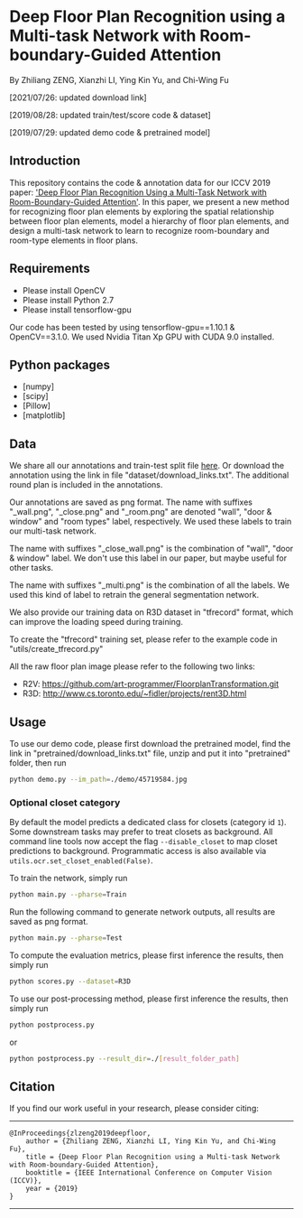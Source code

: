 # Deep Floor Plan Recognition using a Multi-task Network with Room-boundary-Guided Attention
By Zhiliang ZENG, Xianzhi LI, Ying Kin Yu, and Chi-Wing Fu

[2021/07/26: updated download link]

[2019/08/28: updated train/test/score code & dataset]

[2019/07/29: updated demo code & pretrained model]

## Introduction

This repository contains the code & annotation data for our ICCV 2019 paper: ['Deep Floor Plan Recognition Using a Multi-Task Network with Room-Boundary-Guided Attention'](https://arxiv.org/abs/1908.11025). In this paper, we present a new method for recognizing floor plan elements by exploring the spatial relationship between floor plan elements, model a hierarchy of floor plan elements, and design a multi-task network to learn to recognize room-boundary and room-type elements in floor plans.

## Requirements

- Please install OpenCV
- Please install Python 2.7
- Please install tensorflow-gpu

Our code has been tested by using tensorflow-gpu==1.10.1 & OpenCV==3.1.0. We used Nvidia Titan Xp GPU with CUDA 9.0 installed.

## Python packages

- [numpy]
- [scipy]
- [Pillow]
- [matplotlib]

## Data

We share all our annotations and train-test split file [here](https://mycuhk-my.sharepoint.com/:f:/g/personal/1155052510_link_cuhk_edu_hk/EseSIeHQgPxArPlNpGdVp38BIjUg70jMiAO-w4f3s8B_dg?e=UXKbYO). Or download the annotation using the link in file "dataset/download_links.txt". The additional round plan is included in the annotations.

Our annotations are saved as png format. The name with suffixes "\_wall.png", "\_close.png" and "\_room.png" are denoted "wall", "door & window" and "room types" label, respectively. We used these labels to train our multi-task network.

The name with suffixes "\_close_wall.png" is the combination of "wall", "door & window" label. We don't use this label in our paper, but maybe useful for other tasks.

The name with suffixes "\_multi.png" is the combination of all the labels. We used this kind of label to retrain the general segmentation network.

We also provide our training data on R3D dataset in "tfrecord" format, which can improve the loading speed during training.

To create the "tfrecord" training set, please refer to the example code in "utils/create_tfrecord.py"

All the raw floor plan image please refer to the following two links:

- R2V: <https://github.com/art-programmer/FloorplanTransformation.git>
- R3D: <http://www.cs.toronto.edu/~fidler/projects/rent3D.html>

## Usage

To use our demo code, please first download the pretrained model, find the link in "pretrained/download_links.txt" file, unzip and put it into "pretrained" folder, then run

```bash
python demo.py --im_path=./demo/45719584.jpg
```

### Optional closet category

By default the model predicts a dedicated class for closets (category id
`1`). Some downstream tasks may prefer to treat closets as background.
All command line tools now accept the flag `--disable_closet` to map
closet predictions to background. Programmatic access is also available
via `utils.ocr.set_closet_enabled(False)`.

To train the network, simply run

```bash
python main.py --pharse=Train
```

Run the following command to generate network outputs, all results are saved as png format.

```bash
python main.py --pharse=Test
```

To compute the evaluation metrics, please first inference the results, then simply run

```bash
python scores.py --dataset=R3D
```

To use our post-processing method, please first inference the results, then simply run

```bash
python postprocess.py
```

or 

```bash
python postprocess.py --result_dir=./[result_folder_path]
```

## Citation

If you find our work useful in your research, please consider citing:

---

	@InProceedings{zlzeng2019deepfloor,
		author = {Zhiliang ZENG, Xianzhi LI, Ying Kin Yu, and Chi-Wing Fu},
		title = {Deep Floor Plan Recognition using a Multi-task Network with Room-boundary-Guided Attention},
		booktitle = {IEEE International Conference on Computer Vision (ICCV)},
		year = {2019}
	}

---